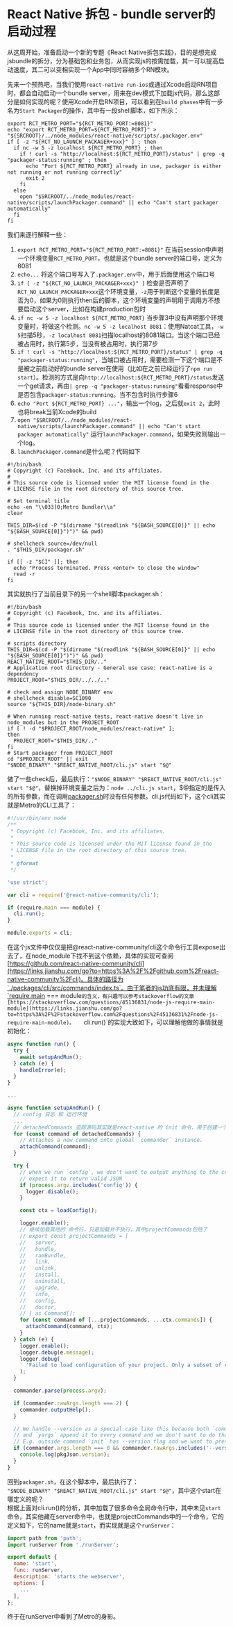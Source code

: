 # React Native 拆包 - bundle server的启动过程

从这周开始，准备启动一个新的专题《React Native拆包实践》，目的是想完成jsbundle的拆分，分为基础包和业务包，从而实现js的按需加载，其一可以提高启动速度，其二可以变相实现一个App中同时容纳多个RN模块。

先来一个预热吧，当我们使用`react-native run-ios`或通过Xcode启动RN项目时，都会自动启动一个bundle server，用来在dev模式下加载js代码，那么这部分是如何实现的呢？使用Xcode开启RN项目，可以看到在`build phases`中有一步名为`Start Packager`的操作，其中有一段shell脚本，如下所示：

```script
export RCT_METRO_PORT="${RCT_METRO_PORT:=8081}"
echo "export RCT_METRO_PORT=${RCT_METRO_PORT}" > "${SRCROOT}/../node_modules/react-native/scripts/.packager.env"
if [ -z "${RCT_NO_LAUNCH_PACKAGER+xxx}" ] ; then
  if nc -w 5 -z localhost ${RCT_METRO_PORT} ; then
    if ! curl -s "http://localhost:${RCT_METRO_PORT}/status" | grep -q "packager-status:running" ; then
      echo "Port ${RCT_METRO_PORT} already in use, packager is either not running or not running correctly"
      exit 2
    fi
  else
    open "$SRCROOT/../node_modules/react-native/scripts/launchPackager.command" || echo "Can't start packager automatically"
  fi
fi
```

我们来逐行解释一些：

1.  `export RCT_METRO_PORT="${RCT_METRO_PORT:=8081}"` 在当前session中声明一个环境变量`RCT_METRO_PORT`，也就是这个bundle server的端口号，定义为8081
2.  `echo...` 将这个端口号写入了`.packager.env`中，用于后面使用这个端口号
3.  `if [ -z "${RCT_NO_LAUNCH_PACKAGER+xxx}" ]` 检查是否声明了`RCT_NO_LAUNCH_PACKAGER+xxx`这个环境变量，`-z`用于判断这个变量的长度是否为0，如果为0则执行then后的脚本，这个环境变量的声明用于调用方不想要启动这个server，比如在构建production包时
4.  `if nc -w 5 -z localhost ${RCT_METRO_PORT}` 当步骤3中没有声明那个环境变量时，将做这个检测。`nc -w 5 -z localhost 8081`：使用Natcat工具，`-w 5`扫描5秒，`-z localhost 8081`扫描localhost的8081端口。当这个端口已经被占用时，执行第5步，当没有被占用时，执行第7步
5.  `if ! curl -s "http://localhost:${RCT_METRO_PORT}/status" | grep -q "packager-status:running"`，当端口被占用时，需要检测一下这个端口是不是被之前启动好的bundle server在使用（比如在之前已经运行了`npm run start`）。检测的方式是向`http://localhost:${RCT_METRO_PORT}/status`发送一个get请求，再由`| grep -q "packager-status:running"`看看response中是否包含`packager-status:running`。当不包含时执行步骤6
6.  `echo "Port ${RCT_METRO_PORT} ..."`，输出一个log，之后就`exit 2`，此时也将break当前Xcode的build
7.  `open "$SRCROOT/../node_modules/react-native/scripts/launchPackager.command" || echo "Can't start packager automatically"` 运行`launchPackager.command`，如果失败则输出一个log。
8.  `launchPackager.command`是什么呢？代码如下

```shell
#!/bin/bash
# Copyright (c) Facebook, Inc. and its affiliates.
#
# This source code is licensed under the MIT license found in the
# LICENSE file in the root directory of this source tree.

# Set terminal title
echo -en "\\033]0;Metro Bundler\\a"
clear

THIS_DIR=$(cd -P "$(dirname "$(readlink "${BASH_SOURCE[0]}" || echo "${BASH_SOURCE[0]}")")" && pwd)

# shellcheck source=/dev/null
. "$THIS_DIR/packager.sh"

if [[ -z "$CI" ]]; then
  echo "Process terminated. Press <enter> to close the window"
  read -r
fi
```

其实就执行了当前目录下的另一个shell脚本packager.sh：

```shell
#!/bin/bash
# Copyright (c) Facebook, Inc. and its affiliates.
#
# This source code is licensed under the MIT license found in the
# LICENSE file in the root directory of this source tree.

# scripts directory
THIS_DIR=$(cd -P "$(dirname "$(readlink "${BASH_SOURCE[0]}" || echo "${BASH_SOURCE[0]}")")" && pwd)
REACT_NATIVE_ROOT="$THIS_DIR/.."
# Application root directory - General use case: react-native is a dependency
PROJECT_ROOT="$THIS_DIR/../../.."

# check and assign NODE_BINARY env
# shellcheck disable=SC1090
source "${THIS_DIR}/node-binary.sh"

# When running react-native tests, react-native doesn't live in node_modules but in the PROJECT_ROOT
if [ ! -d "$PROJECT_ROOT/node_modules/react-native" ];
then
  PROJECT_ROOT="$THIS_DIR/.."
fi
# Start packager from PROJECT_ROOT
cd "$PROJECT_ROOT" || exit
"$NODE_BINARY" "$REACT_NATIVE_ROOT/cli.js" start "$@"

```

做了一些check后，最后执行：`"$NODE_BINARY" "$REACT_NATIVE_ROOT/cli.js" start "$@"`，替换掉环境变量之后为：`node ../cli.js start`，$@指定的是传入的所有参数，而在调用[packager.sh](https://links.jianshu.com/go?to=http%3A%2F%2Fpackager.sh)时没有任何参数。cli.js代码如下，这个cli其实就是Metro的CLI工具了：

```javascript
#!/usr/bin/env node
/**
 * Copyright (c) Facebook, Inc. and its affiliates.
 *
 * This source code is licensed under the MIT license found in the
 * LICENSE file in the root directory of this source tree.
 *
 * @format
 */

'use strict';

var cli = require('@react-native-community/cli');

if (require.main === module) {
  cli.run();
}

module.exports = cli;
```

在这个js文件中仅仅是把@react-native-community/cli这个命令行工具expose出去了，在node_module下找不到这个依赖，具体的实现可查阅[https://github.com/react-native-community/cli](https://links.jianshu.com/go?to=https%3A%2F%2Fgithub.com%2Freact-native-community%2Fcli)。具体的路径为`./packages/cli/src/commands/index.ts`。由于笔者的js功底有限，并未理解`require.main === module`的含义，有兴趣可以参考stackoverflow的文章[https://stackoverflow.com/questions/45136831/node-js-require-main-module](https://links.jianshu.com/go?to=https%3A%2F%2Fstackoverflow.com%2Fquestions%2F45136831%2Fnode-js-require-main-module)。  
`cli.run()`的实现大致如下，可以理解他做的事情就是初始化：

```javascript
async function run() {
  try {
    await setupAndRun();
  } catch (e) {
    handleError(e);
  }
}

...

async function setupAndRun() {
  // config 日志 和 运行环境
  ...
  // detachedCommands 追踪源码其实就是react-native 的 init 命令，用于创建一个rn项目
  for (const command of detachedCommands) {
    // Attaches a new command onto global `commander` instance.
    attachCommand(command);
  }

  try {
    // when we run `config`, we don't want to output anything to the console. We
    // expect it to return valid JSON
    if (process.argv.includes('config')) {
      logger.disable();
    }

    const ctx = loadConfig();

    logger.enable();
    // 继续加载其他的 命令行，只是加载并不执行，其中projectCommands包括了
    // export const projectCommands = [
    //   server,
    //   bundle,
    //   ramBundle,
    //   link,
    //   unlink,
    //   install,
    //   uninstall,
    //   upgrade,
    //   info,
    //   config,
    //   doctor,
    // ] as Command[];
    for (const command of [...projectCommands, ...ctx.commands]) {
      attachCommand(command, ctx);
    }
  } catch (e) {
    logger.enable();
    logger.debug(e.message);
    logger.debug(
      'Failed to load configuration of your project. Only a subset of commands will be available.',
    );
  }

  commander.parse(process.argv);

  if (commander.rawArgs.length === 2) {
    commander.outputHelp();
  }

  // We handle --version as a special case like this because both `commander`
  // and `yargs` append it to every command and we don't want to do that.
  // E.g. outside command `init` has --version flag and we want to preserve it.
  if (commander.args.length === 0 && commander.rawArgs.includes('--version')) {
    console.log(pkgJson.version);
  }
}
```

回到`packager.sh`，在这个脚本中，最后执行了：  
`"$NODE_BINARY" "$REACT_NATIVE_ROOT/cli.js" start "$@"`，其中这个start在哪定义的呢？  
根据上面对cli.run()的分析，其中加载了很多命令全局命令行中，其中未见`start`命令，其实他藏在server命令中，也就是projectCommands中的一个命令，它的定义如下，它的name就是`start`，而实现就是这个`runServer`：

```jsx
import path from 'path';
import runServer from './runServer';

export default {
  name: 'start',
  func: runServer,
  description: 'starts the webserver',
  options: [
    ...
  ],
};
```

终于在runServer中看到了Metro的身影。
